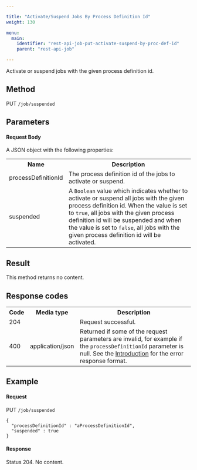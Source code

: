 ```yaml
---

title: "Activate/Suspend Jobs By Process Definition Id"
weight: 130

menu:
  main:
    identifier: "rest-api-job-put-activate-suspend-by-proc-def-id"
    parent: "rest-api-job"

---
```



Activate or suspend jobs with the given process definition id.

Method
------

PUT `/job/suspended`

Parameters
----------

#### Request Body

A JSON object with the following properties:

<table class="table table-striped">
  <tr>
    <th>Name</th>
    <th>Description</th>
  </tr>
  <tr>
    <td>processDefinitionId</td>
    <td>The process definition id of the jobs to activate or suspend.</td>
  </tr>
  <tr>
    <td>suspended</td>
    <td>A <code>Boolean</code> value which indicates whether to activate or suspend all jobs with the given process definition id. When the value is set to <code>true</code>, all jobs with the given process definition id will be suspended and when the value is set to <code>false</code>, all jobs with the given process definition id will be activated.</td>
  </tr>
</table>


Result
------

This method returns no content.


Response codes
--------------

<table class="table table-striped">
  <tr>
    <th>Code</th>
    <th>Media type</th>
    <th>Description</th>
  </tr>
  <tr>
    <td>204</td>
    <td></td>
    <td>Request successful.</td>
  </tr>
  <tr>
    <td>400</td>
    <td>application/json</td>
    <td>Returned if some of the request parameters are invalid, for example if the <code>processDefinitionId</code> parameter is null. See the <a href="ref:#overview-introduction">Introduction</a> for the error response format.</td>
  </tr>
</table>


Example
-------

#### Request

PUT `/job/suspended`

    {
      "processDefinitionId" : "aProcessDefinitionId",
      "suspended" : true
    }

#### Response

Status 204. No content.
